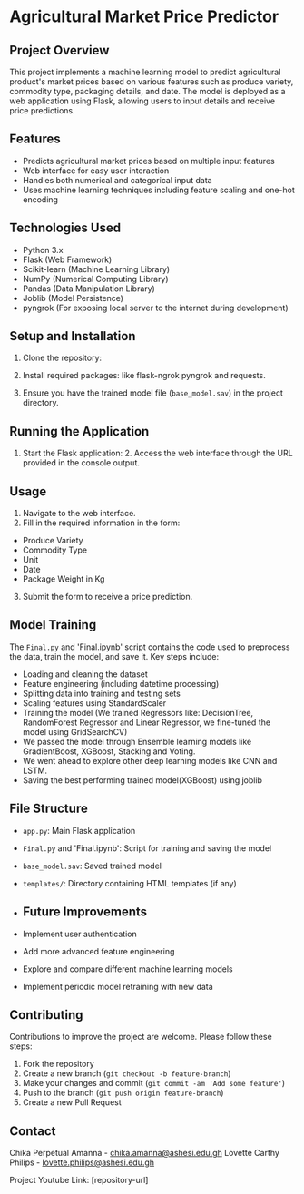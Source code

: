 # Agricultural Market Price Predictor

## Project Overview

This project implements a machine learning model to predict agricultural product's market prices based on various features such as produce variety, commodity type, packaging details, and date. The model is deployed as a web application using Flask, allowing users to input details and receive price predictions.

## Features

- Predicts agricultural market prices based on multiple input features
- Web interface for easy user interaction
- Handles both numerical and categorical input data
- Uses machine learning techniques including feature scaling and one-hot encoding

## Technologies Used

- Python 3.x
- Flask (Web Framework)
- Scikit-learn (Machine Learning Library)
- NumPy (Numerical Computing Library)
- Pandas (Data Manipulation Library)
- Joblib (Model Persistence)
- pyngrok (For exposing local server to the internet during development)

## Setup and Installation

1. Clone the repository:
2. Install required packages: like flask-ngrok pyngrok and requests.

3. Ensure you have the trained model file (`base_model.sav`) in the project directory.

## Running the Application

1. Start the Flask application:
   2. Access the web interface through the URL provided in the console output.

## Usage

1. Navigate to the web interface.
2. Fill in the required information in the form:
- Produce Variety
- Commodity Type
- Unit
- Date
- Package Weight in Kg
3. Submit the form to receive a price prediction.
  ## Model Training

The `Final.py` and 'Final.ipynb' script contains the code used to preprocess the data, train the model, and save it. Key steps include:

- Loading and cleaning the dataset
- Feature engineering (including datetime processing)
- Splitting data into training and testing sets
- Scaling features using StandardScaler
- Training the model (We trained Regressors like: DecisionTree, RandomForest Regressor and Linear Regressor, we fine-tuned the model using GridSearchCV)
- We passed the model through Ensemble learning models like GradientBoost, XGBoost, Stacking and Voting.
- We went ahead to explore other deep learning models like CNN and LSTM.
- Saving the best performing trained model(XGBoost) using joblib

## File Structure

- `app.py`: Main Flask application
- `Final.py` and 'Final.ipynb': Script for training and saving the model
- `base_model.sav`: Saved trained model
- `templates/`: Directory containing HTML templates (if any)
- ## Future Improvements

- Implement user authentication
- Add more advanced feature engineering
- Explore and compare different machine learning models
- Implement periodic model retraining with new data

## Contributing

Contributions to improve the project are welcome. Please follow these steps:

1. Fork the repository
2. Create a new branch (`git checkout -b feature-branch`)
3. Make your changes and commit (`git commit -am 'Add some feature'`)
4. Push to the branch (`git push origin feature-branch`)
5. Create a new Pull Request

## Contact

Chika Perpetual Amanna - chika.amanna@ashesi.edu.gh
Lovette Carthy Philips - lovette.philips@ashesi.edu.gh

Project Youtube Link: [repository-url]

